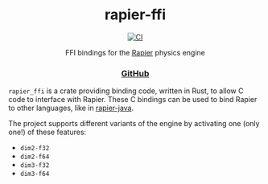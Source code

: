 <div align="center">

# rapier-ffi
[![CI](https://img.shields.io/github/actions/workflow/status/aecsocket/rapier-ffi/build.yml)](https://github.com/aecsocket/rapier-ffi/actions/workflows/build.yml)

FFI bindings for the [Rapier](https://github.com/dimforge/rapier/) physics engine

### [GitHub](https://github.com/aecsocket/rapier-ffi/tree/main/rapier-ffi)

</div>

`rapier_ffi` is a crate providing binding code, written in Rust, to allow C code to interface with Rapier.
These C bindings can be used to bind Rapier to other languages, like in [rapier-java](../rapier-java/).

The project supports different variants of the engine by activating one (only one!) of these features:
- `dim2-f32`
- `dim2-f64`
- `dim3-f32`
- `dim3-f64`
